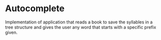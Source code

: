 # Autocomplete

Implementation of application that reads a book to save the syllables in a tree structure and gives the user any word that starts with a specific prefix given.
